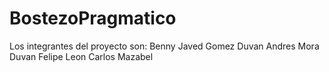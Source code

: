 # BostezoPragmatico
Los integrantes del proyecto son:
Benny Javed Gomez
Duvan Andres Mora
Duvan Felipe Leon
Carlos Mazabel
